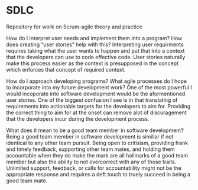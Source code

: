 # SDLC
Repository for work on Scrum-agile theory and practice

How do I interpret user needs and implement them into a program? How does creating “user stories” help with this?
  Interpreting user requirments requires taking what the user wants to happen and put that into a context that the developers can use
  to code effective code. User stories naturally make this process easier as the context is presupposed in the concept which enforces
  that concept of required context.
  
How do I approach developing programs? What agile processes do I hope to incorporate into my future development work?
  One of the most powerful I would incoporate into software development would be the aformentioned user stories. One of the biggest 
  confusion I see is in that translating of requirements into actionable targets for the developers to aim for. Providing the correct
  thing to aim for at the onset can remove alot of discuragement that the developers incur during the development process.
  
What does it mean to be a good team member in software development?
  Being a good team member in software development is similiar if not identical to any other team pursuit. Being open to critisism, 
  providing frank and timely feedback, supporting other team mates, and holding them accountable when they do make the mark are all
  hallmarks of a good team member but also the ability to not overcorrect with any of those traits. Unlimited support, feedback, or 
  calls for accountability might not be the appropriate response and requires a deft touch to truely succeed in being a good team
  mate.
